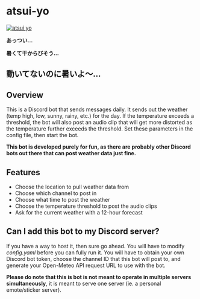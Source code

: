# atsui-yo
[![atsui yo](https://i.imgur.com/y6ltubQ.png)](https://www.youtube.com/watch?v=0BqAlaSXEkE "atsui yo")

**あっつい…**

**暑くて干からびそう…**

**動いてないのに暑いよ～…**
---

## Overview
This is a Discord bot that sends messages daily. It sends out the weather (temp high, low, sunny, rainy, etc.) for the day. If the temperature exceeds a threshold, the bot will also post an audio clip that will get more distorted as the temperature further exceeds the threshold. Set these parameters in the config file, then start the bot.

**This bot is developed purely for fun, as there are probably other Discord bots out there that can post weather data just fine.**

## Features
- Choose the location to pull weather data from
- Choose which channel to post in
- Choose what time to post the weather
- Choose the temperature threshold to post the audio clips
- Ask for the current weather with a 12-hour forecast

## Can I add this bot to my Discord server?
If you have a way to host it, then sure go ahead. You will have to modify *config.yaml* before you can fully run it. You will have to obtain your own Discord bot token, choose the channel ID that this bot will post to, and generate your Open-Meteo API request URL to use with the bot.

**Please do note that this is bot is not meant to operate in multiple servers simultaneously**, it is meant to serve one server (ie. a personal emote/sticker server). 